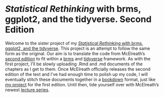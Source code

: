 # *Statistical Rethinking* with brms, ggplot2, and the tidyverse. Second Edition

Welcome to the sister project of my [*Statistical Rethinking* with brms, ggplot2, and the tidyverse](https://github.com/ASKurz/Statistical_Rethinking_with_brms_ggplot2_and_the_tidyverse). This project is an attempt to follow the same form as the original. Our aim is to translate the code from McElreath’s [second edition](http://elevanth.org/blog/2018/07/14/statistical-rethinking-edition-2-eta-2020/) to fit within a [brms](https://github.com/paul-buerkner/brms) and [tidyverse](https://www.tidyverse.org) framework. As with the first project, I’ll be slowly uploading .Rmd and .md documents of the chapters as I get to them. Once McElreath officially releases the second edition of the text and I’ve had enough time to polish up my code, I will eventually stitch these documents together in a [bookdown](https://bookdown.org) format, just like [my project](https://bookdown.org/ajkurz/Statistical_Rethinking_recoded/) for the first edition. Until then, tide yourself over with McElreath’s newest [lecture series](https://www.youtube.com/channel/UCNJK6_DZvcMqNSzQdEkzvzA/playlists).
